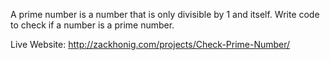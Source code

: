A prime number is a number that is only divisible by 1 and itself.
Write code to check if a number is a prime number.

Live Website: http://zackhonig.com/projects/Check-Prime-Number/